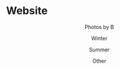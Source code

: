 # Website
<!DOCTYPE html>
<html>
<head>
<title>Photos by B</title>
  <meta charset="utf-8"/>
  <link rel="stylesheet" href="https://maxcdn.bootstrapcdn.com/bootstrap/3.3.6/css/bootstrap.min.css" integrity="sha384-1q8mTJOASx8j1Au+a5WDVnPi2lkFfwwEAa8hDDdjZlpLegxhjVME1fgjWPGmkzs7" crossorigin="anonymous">
  <link href='https://fonts.googleapis.com/css?family=Roboto:300,400,700' rel='stylesheet' type='text/css'>
  <link rel="stylesheet" type="text/css" href="main.css">
</head>
<body>
<header class="container">
<div class="row>
<h1 class="col-sm-4">Photos by B</h1>
<nav class="col-sm-8 text-right">
<p>Winter</p>
<p>Summer</p>
<p>Other</p>
</div>
</header>
<section class="jumbotron">
<div class="container">

